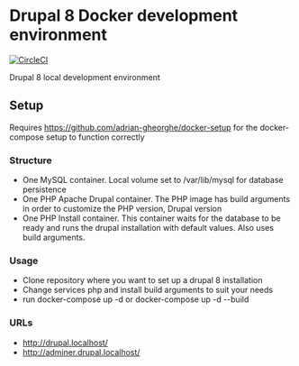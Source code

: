 # Drupal 8 Docker development environment

[![CircleCI](https://circleci.com/gh/adrian-gheorghe/docker-drupal.svg?style=svg)](https://circleci.com/gh/adrian-gheorghe/docker-drupal)

Drupal 8 local development environment

## Setup
Requires https://github.com/adrian-gheorghe/docker-setup for the docker-compose setup to function correctly

### Structure
- One MySQL container. Local volume set to /var/lib/mysql for database persistence
- One PHP Apache Drupal container. The PHP image has build arguments in order to customize the PHP version, Drupal version
- One PHP Install container. This container waits for the database to be ready and runs the drupal installation with default values. Also uses build arguments.

### Usage
- Clone repository where you want to set up a drupal 8 installation
- Change services php and install build arguments to suit your needs
- run docker-compose up -d or docker-compose up -d --build

### URLs
- http://drupal.localhost/
- http://adminer.drupal.localhost/